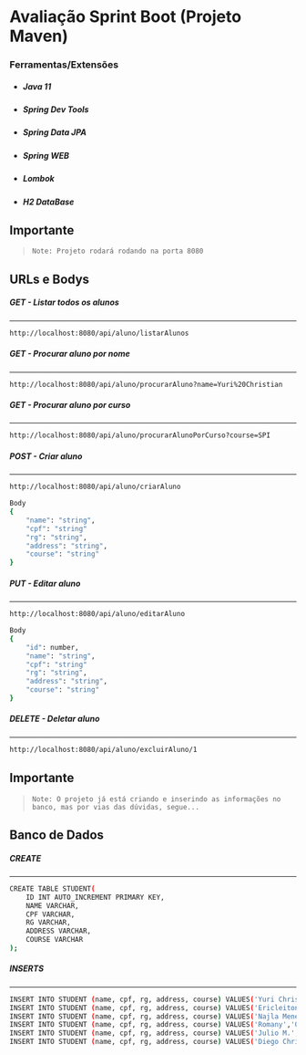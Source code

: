 # Avaliação Sprint Boot (Projeto Maven)
### Ferramentas/Extensões

- ##### Java 11
- ##### Spring Dev Tools
- ##### Spring Data JPA
- ##### Spring WEB
- ##### Lombok
- ##### H2 DataBase

## Importante

> `Note: Projeto rodará rodando na porta 8080`

## URLs e Bodys

##### GET - Listar todos os alunos
----
```sh
http://localhost:8080/api/aluno/listarAlunos
```
##### GET - Procurar aluno por nome
----
```sh
http://localhost:8080/api/aluno/procurarAluno?name=Yuri%20Christian
```
##### GET - Procurar aluno por curso
----
```sh
http://localhost:8080/api/aluno/procurarAlunoPorCurso?course=SPI
```
##### POST - Criar aluno
----
```sh
http://localhost:8080/api/aluno/criarAluno

Body
{
	"name": "string",
	"cpf": "string"
	"rg": "string",
	"address": "string",
	"course": "string"
}
```
##### PUT - Editar aluno
----
```sh
http://localhost:8080/api/aluno/editarAluno

Body
{
    "id": number,
	"name": "string",
	"cpf": "string"
	"rg": "string",
	"address": "string",
	"course": "string"
}
```

##### DELETE - Deletar aluno
----
```sh
http://localhost:8080/api/aluno/excluirAluno/1
```

## Importante

> `Note: O projeto já está criando e inserindo as informações no banco, mas por vias das dúvidas, segue...`
## Banco de Dados 

##### CREATE
----
```sh
CREATE TABLE STUDENT(
    ID INT AUTO_INCREMENT PRIMARY KEY,
    NAME VARCHAR,
    CPF VARCHAR,
    RG VARCHAR,
    ADDRESS VARCHAR,
    COURSE VARCHAR
);
```

##### INSERTS
----
```sh
INSERT INTO STUDENT (name, cpf, rg, address, course) VALUES('Yuri Christian','00000000000','000000000','Qualquer um','SPI')
INSERT INTO STUDENT (name, cpf, rg, address, course) VALUES('Ericleiton Macedo','00000000000','000000000','Qualquer um','SPI')
INSERT INTO STUDENT (name, cpf, rg, address, course) VALUES('Najla Menezes','00000000000','000000000','Qualquer um','Recursos Humanos')
INSERT INTO STUDENT (name, cpf, rg, address, course) VALUES('Romany','00000000000','000000000','Qualquer um','Engenharia')
INSERT INTO STUDENT (name, cpf, rg, address, course) VALUES('Julio M.','00000000000','000000000','Qualquer um','Sistema de Informação')
INSERT INTO STUDENT (name, cpf, rg, address, course) VALUES('Diego Christenson','00000000000','000000000','Qualquer um','DBA')
```
